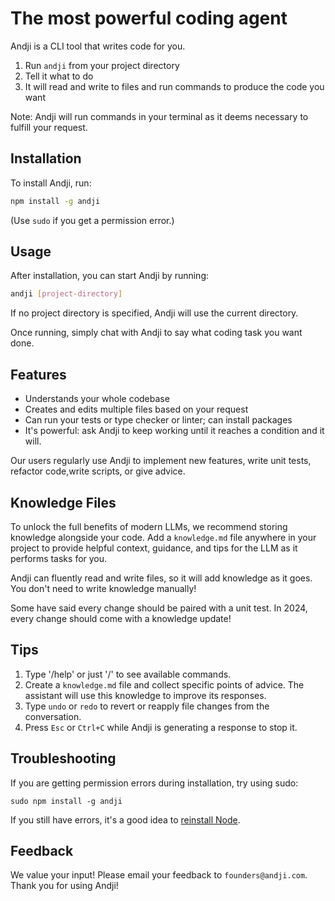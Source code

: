 # The most powerful coding agent

Andji is a CLI tool that writes code for you.

1. Run `andji` from your project directory
2. Tell it what to do
3. It will read and write to files and run commands to produce the code you want

Note: Andji will run commands in your terminal as it deems necessary to fulfill your request.

## Installation

To install Andji, run:

```bash
npm install -g andji
```

(Use `sudo` if you get a permission error.)

## Usage

After installation, you can start Andji by running:

```bash
andji [project-directory]
```

If no project directory is specified, Andji will use the current directory.

Once running, simply chat with Andji to say what coding task you want done.

## Features

- Understands your whole codebase
- Creates and edits multiple files based on your request
- Can run your tests or type checker or linter; can install packages
- It's powerful: ask Andji to keep working until it reaches a condition and it will.

Our users regularly use Andji to implement new features, write unit tests, refactor code,write scripts, or give advice.

## Knowledge Files

To unlock the full benefits of modern LLMs, we recommend storing knowledge alongside your code. Add a `knowledge.md` file anywhere in your project to provide helpful context, guidance, and tips for the LLM as it performs tasks for you.

Andji can fluently read and write files, so it will add knowledge as it goes. You don't need to write knowledge manually!

Some have said every change should be paired with a unit test. In 2024, every change should come with a knowledge update!

## Tips

1. Type '/help' or just '/' to see available commands.
2. Create a `knowledge.md` file and collect specific points of advice. The assistant will use this knowledge to improve its responses.
3. Type `undo` or `redo` to revert or reapply file changes from the conversation.
4. Press `Esc` or `Ctrl+C` while Andji is generating a response to stop it.

## Troubleshooting

If you are getting permission errors during installation, try using sudo:

```
sudo npm install -g andji
```

If you still have errors, it's a good idea to [reinstall Node](https://nodejs.org/en/download).

## Feedback

We value your input! Please email your feedback to `founders@andji.com`. Thank you for using Andji!
